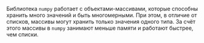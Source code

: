 Библиотека `numpy` работает с объектами-массивами, которые способны хранить много значений и быть многомерными. При этом, в отличие от списков, массивы могут хранить только значения одного типа. За счёт этого массивы в `numpy` занимают меньше памяти и работают быстрее, чем списки.

